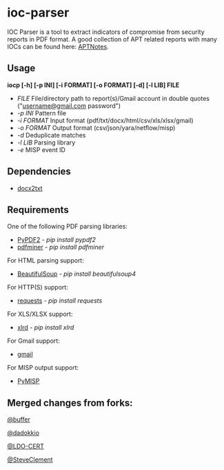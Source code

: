 # ioc-parser
IOC Parser is a tool to extract indicators of compromise from security reports in PDF format. A good collection of APT related reports with many IOCs can be found here: [APTNotes](https://github.com/kbandla/APTnotes).

## Usage
**iocp [-h] [-p INI] [-i FORMAT] [-o FORMAT] [-d] [-l LIB] FILE**
* *FILE* File/directory path to report(s)/Gmail account in double quotes ("username@gmail.com password")
* *-p INI* Pattern file
* *-i FORMAT* Input format (pdf/txt/docx/html/csv/xls/xlsx/gmail)
* *-o FORMAT* Output format (csv/json/yara/netflow/misp)
* *-d* Deduplicate matches
* *-l LIB* Parsing library
* *-e* MISP event ID


## Dependencies

* [docx2txt](http://docx2txt.sourceforge.net/)

## Requirements
One of the following PDF parsing libraries:
* [PyPDF2](https://github.com/mstamy2/PyPDF2) - *pip install pypdf2*
* [pdfminer](https://github.com/euske/pdfminer) - *pip install pdfminer*

For HTML parsing support:
* [BeautifulSoup](http://www.crummy.com/software/BeautifulSoup/) - *pip install beautifulsoup4*

For HTTP(S) support:
* [requests](http://docs.python-requests.org/en/latest/) - *pip install requests*

For XLS/XLSX support:
* [xlrd](https://github.com/python-excel/xlrd) - *pip install xlrd*

For Gmail support:
* [gmail](https://github.com/charlierguo/gmail)

For MISP output support:
* [PyMISP](https://github.com/MISP/PyMISP)

## Merged changes from forks:

[@buffer](https://github.com/buffer/ioc_parser/)

[@dadokkio](https://github.com/dadokkio/ioc_parser/)

[@LDO-CERT](https://github.com/LDO-CERT/ioc_parser/)

[@SteveClement](https://github.com/SteveClement/ioc_parser)
